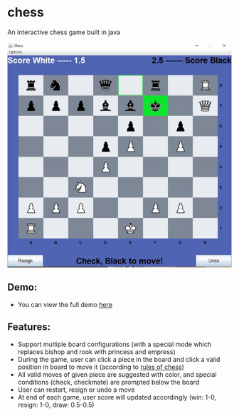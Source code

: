 # chess
An interactive chess game built in java

![alt text](https://github.com/NeoWu1216/chess/blob/master/example_board.JPG)

## Demo:
- You can view the full demo [here](https://github.com/NeoWu1216/chess/blob/master/src/tests/resources/Manual%20Test%20Plan.pdf) 

## Features:
- Support multiple board configurations (with a special mode which replaces bishop and rook with princess and empress)
- During the game, user can click a piece in the board and click a valid position in board to move it (according to [rules of chess](https://en.wikipedia.org/wiki/Rules_of_chess))
- All valid moves of given piece are suggested with color, and special conditions (check, checkmate) are prompted below the board
- User can restart, resign or undo a move
- At end of each game, user score will updated accordingly (win: 1-0, resign: 1-0, draw: 0.5-0.5)
